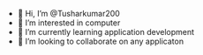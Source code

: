- 👋 Hi, I’m @Tusharkumar200
- 👀 I’m interested in computer 
- 🌱 I’m currently learning  application development
- 💞️ I’m looking to collaborate on any applicaton 
  

<!---
Tusharkumar200/Tusharkumar200 is a ✨ special ✨ repository because its `README.md` (this file) appears on your GitHub profile.
You can click the Preview link to take a look at your changes.
--->
